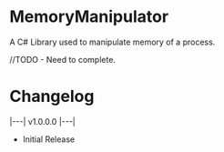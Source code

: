 # MemoryManipulator
A C# Library used to manipulate memory of a process.

//TODO - Need to complete.


# Changelog

|---| v1.0.0.0 |---|

- Initial Release
